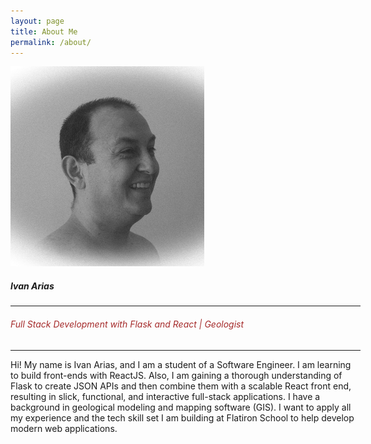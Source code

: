 ```yaml
---
layout: page
title: About Me
permalink: /about/
---
```



<div id="redirectDiv" class="d-flex justify-content-center align-items-center mt-5">
    <div class="card" style="width: 35rem;">
        <img src="/assets/images/hcoco1.jpg" class="card-img-top img-fluid" alt="Ivan Arias photo">
        <div class="card-body">
            <h5 class="card-title text-center ">Ivan Arias</h5>
            <hr>
            <h6 class="card-text text-center" style="text-decoration: none; color: brown;"> Full Stack Development with Flask and React | Geologist</h6>
            <hr>
            <p class="card-text">Hi! My name is Ivan Arias, and I am a student of a Software Engineer. I am learning to build front-ends with ReactJS. Also, I am gaining a thorough understanding of Flask to create JSON APIs and then combine them with a scalable React front end, resulting in slick, functional, and interactive full-stack applications. I have a background in geological modeling and mapping software (GIS). I want to apply all my experience and the tech skill set I am building at Flatiron School to help develop modern web applications.</p>
        </div>
    </div>
</div>

<script>
    document.getElementById('redirectDiv').addEventListener('click', function() {
        window.location.href = 'https://hcoco1-site.onrender.com/';
    });
</script>

